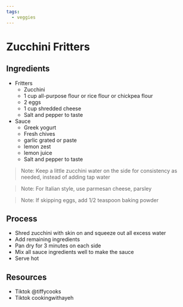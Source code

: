 ```yaml
---
tags:
  - veggies
---
```


# Zucchini Fritters

## Ingredients

* Fritters
    * Zucchini
    * 1 cup all-purpose flour or rice flour or chickpea flour
    * 2 eggs
    * 1 cup shredded cheese
    * Salt and pepper to taste
* Sauce
    * Greek yogurt
    * Fresh chives
    * garlic grated or paste
    * lemon zest
    * lemon juice
    * Salt and pepper to taste

> Note: Keep a little zucchini water on the side for consistency as needed, instead of adding tap water

> Note: For Italian style, use parmesan cheese, parsley

> Note: If skipping eggs, add 1/2 teaspoon baking powder

## Process

* Shred zucchini with skin on and squeeze out all excess water
* Add remaining ingredients
* Pan dry for 3 minutes on each side
* Mix all sauce ingredients well to make the sauce
* Serve hot

## Resources

- Tiktok @tiffycooks
- Tiktok cookingwithayeh
